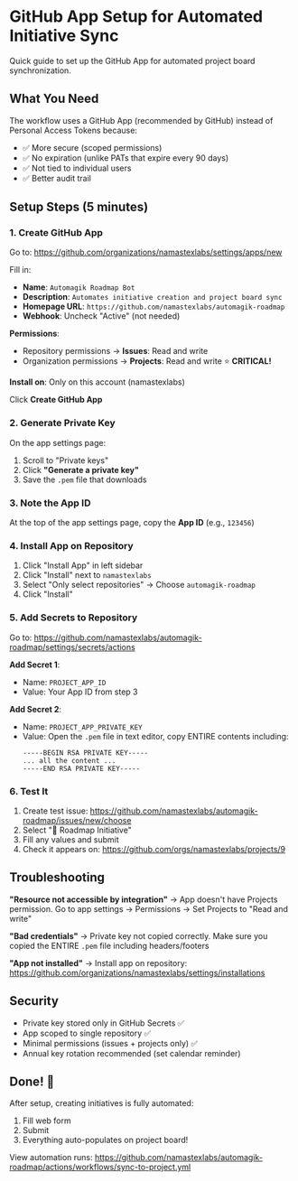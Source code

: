 # GitHub App Setup for Automated Initiative Sync

Quick guide to set up the GitHub App for automated project board synchronization.

## What You Need

The workflow uses a GitHub App (recommended by GitHub) instead of Personal Access Tokens because:
- ✅ More secure (scoped permissions)
- ✅ No expiration (unlike PATs that expire every 90 days)
- ✅ Not tied to individual users
- ✅ Better audit trail

## Setup Steps (5 minutes)

### 1. Create GitHub App

Go to: https://github.com/organizations/namastexlabs/settings/apps/new

Fill in:
- **Name**: `Automagik Roadmap Bot`
- **Description**: `Automates initiative creation and project board sync`
- **Homepage URL**: `https://github.com/namastexlabs/automagik-roadmap`
- **Webhook**: Uncheck "Active" (not needed)

**Permissions**:
- Repository permissions → **Issues**: Read and write
- Organization permissions → **Projects**: Read and write ⭐ **CRITICAL!**

**Install on**: Only on this account (namastexlabs)

Click **Create GitHub App**

### 2. Generate Private Key

On the app settings page:
1. Scroll to "Private keys"
2. Click **"Generate a private key"**
3. Save the `.pem` file that downloads

### 3. Note the App ID

At the top of the app settings page, copy the **App ID** (e.g., `123456`)

### 4. Install App on Repository

1. Click "Install App" in left sidebar
2. Click "Install" next to `namastexlabs`
3. Select "Only select repositories" → Choose `automagik-roadmap`
4. Click "Install"

### 5. Add Secrets to Repository

Go to: https://github.com/namastexlabs/automagik-roadmap/settings/secrets/actions

**Add Secret 1**:
- Name: `PROJECT_APP_ID`
- Value: Your App ID from step 3

**Add Secret 2**:
- Name: `PROJECT_APP_PRIVATE_KEY`
- Value: Open the `.pem` file in text editor, copy ENTIRE contents including:
  ```
  -----BEGIN RSA PRIVATE KEY-----
  ... all the content ...
  -----END RSA PRIVATE KEY-----
  ```

### 6. Test It

1. Create test issue: https://github.com/namastexlabs/automagik-roadmap/issues/new/choose
2. Select "🎯 Roadmap Initiative"
3. Fill any values and submit
4. Check it appears on: https://github.com/orgs/namastexlabs/projects/9

## Troubleshooting

**"Resource not accessible by integration"**
→ App doesn't have Projects permission. Go to app settings → Permissions → Set Projects to "Read and write"

**"Bad credentials"**
→ Private key not copied correctly. Make sure you copied the ENTIRE `.pem` file including headers/footers

**"App not installed"**
→ Install app on repository: https://github.com/organizations/namastexlabs/settings/installations

## Security

- Private key stored only in GitHub Secrets ✅
- App scoped to single repository ✅
- Minimal permissions (issues + projects only) ✅
- Annual key rotation recommended (set calendar reminder)

## Done! 🎉

After setup, creating initiatives is fully automated:
1. Fill web form
2. Submit
3. Everything auto-populates on project board!

View automation runs: https://github.com/namastexlabs/automagik-roadmap/actions/workflows/sync-to-project.yml
